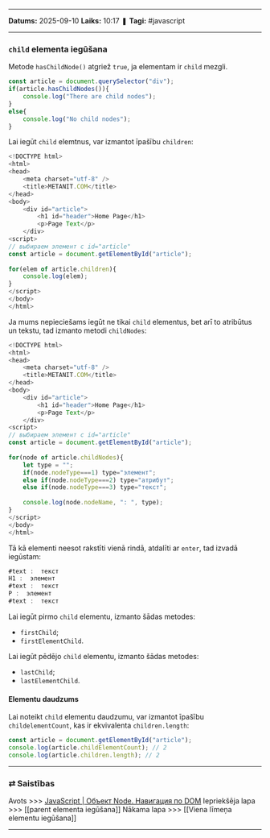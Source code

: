 ___

**Datums:** 2025-09-10
**Laiks:** 10:17
❚ **Tagi:** #javascript 

---
### `child` elementa iegūšana

Metode `hasChildNode()` atgriež `true`, ja elementam ir `child` mezgli.

```js
const article = document.querySelector("div");
if(article.hasChildNodes()){
    console.log("There are child nodes");
}
else{
    console.log("No child nodes");
}
```

Lai iegūt `child` elemtnus, var izmantot īpašību `children`:

```js
<!DOCTYPE html>
<html>
<head>
    <meta charset="utf-8" />
    <title>METANIT.COM</title>
</head>
<body>
    <div id="article">
        <h1 id="header">Home Page</h1>
        <p>Page Text</p>
    </div>
<script>
// выбираем элемент c id="article"
const article = document.getElementById("article");
 
for(elem of article.children){
    console.log(elem);
}
</script>
</body>
</html>
```

Ja mums nepieciešams iegūt ne tikai `child` elementus, bet arī to atribūtus un tekstu, tad izmanto metodi `childNodes`:

```js
<!DOCTYPE html>
<html>
<head>
    <meta charset="utf-8" />
    <title>METANIT.COM</title>
</head>
<body>
    <div id="article">
        <h1 id="header">Home Page</h1>
        <p>Page Text</p>
    </div>
<script>
// выбираем элемент c id="article"
const article = document.getElementById("article");
 
for(node of article.childNodes){
    let type = "";
    if(node.nodeType===1) type="элемент";
    else if(node.nodeType===2) type="атрибут";
    else if(node.nodeType===3) type="текст";
         
    console.log(node.nodeName, ": ", type);
}
</script>
</body>
</html>
```

Tā kā elementi neesot rakstīti vienā rindā, atdalīti ar `enter`, tad izvadā iegūstam:

```js
#text :  текст
H1 :  элемент
#text :  текст
P :  элемент
#text :  текст
```

Lai iegūt pirmo `child` elementu, izmanto šādas metodes:

- `firstChild`;
- `firstElementChild`.

Lai iegūt pēdējo `child` elementu, izmanto šādas metodes:

- `lastChild`;
- `lastElementChild`.

#### Elementu daudzums

Lai noteikt `child` elementu daudzumu, var izmantot īpašību `childelementCount`, kas ir ekvivalenta `children.length`:

```js
const article = document.getElementById("article");
console.log(article.childElementCount); // 2
console.log(article.children.length); // 2
```

---
### ⇄ Saistības

Avots >>> [JavaScript \| Объект Node. Навигация по DOM](https://metanit.com/web/javascript/8.4.php)
Iepriekšēja lapa >>> [[parent elementa iegūšana]]
Nākama lapa >>> [[Viena līmeņa elementu iegūšana]]

---